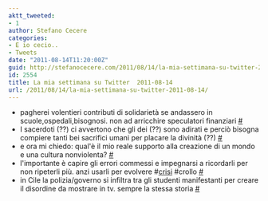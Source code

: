 ```yaml
---
aktt_tweeted:
- 1
author: Stefano Cecere
categories:
- E io cecio..
- Tweets
date: "2011-08-14T11:20:00Z"
guid: http://stefanocecere.com/2011/08/14/la-mia-settimana-su-twitter-2011-08-14/
id: 2554
title: La mia settimana su Twitter  2011-08-14
url: /2011/08/14/la-mia-settimana-su-twitter-2011-08-14/
---
```


<ul class="aktt_tweet_digest">
  <li>
    pagherei volentieri contributi di solidarietà se andassero in scuole,ospedali,bisognosi. non ad arricchire speculatori finanziari <a href="http://twitter.com/StefanoCecere/statuses/102640249246715904" class="aktt_tweet_time">#</a>
  </li>
  <li>
    I sacerdoti (??) ci avvertono che gli dei (??) sono adirati e perciò bisogna compiere tanti bei sacrifici umani per placare la divinità (??) <a href="http://twitter.com/StefanoCecere/statuses/102635975594876928" class="aktt_tweet_time">#</a>
  </li>
  <li>
    e ora mi chiedo: qual'è il mio reale supporto alla creazione di un mondo e una cultura nonviolenta? <a href="http://twitter.com/StefanoCecere/statuses/101969192017866752" class="aktt_tweet_time">#</a>
  </li>
  <li>
    l'importante è capire gli errori commessi e impegnarsi a ricordarli per non ripeterli più. anzi usarli per evolvere #<a href="http://search.twitter.com/search?q=%23crisi" class="aktt_hashtag">crisi</a> #crollo <a href="http://twitter.com/StefanoCecere/statuses/101954619344818176" class="aktt_tweet_time">#</a>
  </li>
  <li>
    in Cile la polizia/governo si infiltra tra gli studenti manifestanti per creare il disordine da mostrare in tv. sempre la stessa storia <a href="http://twitter.com/StefanoCecere/statuses/101135273840214016" class="aktt_tweet_time">#</a>
  </li>
</ul>